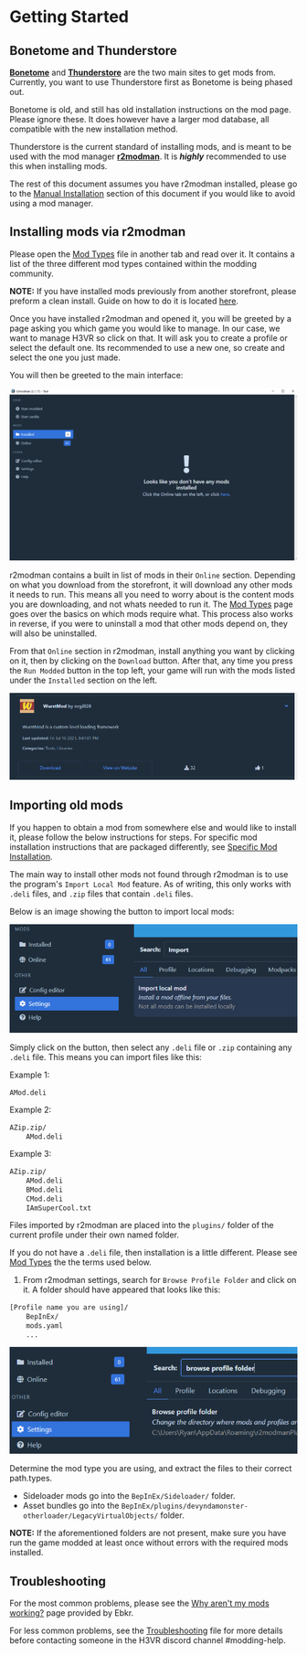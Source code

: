 # Getting Started

## Bonetome and Thunderstore

[**Bonetome**](https://bonetome.com/h3vr/) and [**Thunderstore**](https://h3vr.thunderstore.io) are the two main sites to get mods from. Currently, you want to use Thunderstore first as Bonetome is being phased out.

Bonetome is old, and still has old installation instructions on the mod page. Please ignore these. It does however have a larger mod database, all compatible with the new installation method.

Thunderstore is the current standard of installing mods, and is meant to be used with the mod manager [**r2modman**](https://h3vr.thunderstore.io/package/ebkr/r2modman/). It is ***highly*** recommended to use this when installing mods.

The rest of this document assumes you have r2modman installed, please go to the [Manual Installation](Manual-Installation.md) section of this document if you would like to avoid using a mod manager.

## Installing mods via r2modman

Please open the [Mod Types](Mod-Types.md) file in another tab and read over it. It contains a list of the three different mod types contained within the modding community.

**NOTE:** If you have installed mods previously from another storefront, please preform a clean install. Guide on how to do it is located [here](Starting-Fresh.md).

Once you have installed r2modman and opened it, you will be greeted by a page asking you which game you would like to manage. In our case, we want to manage H3VR so click on that. It will ask you to create a profile or select the default one. Its recommended to use a new one, so create and select the one you just made.

You will then be greeted to the main interface:

![image](Images/Getting-Started-Greeted.png)

r2modman contains a built in list of mods in their `Online` section. Depending on what you download from the storefront, it will download any other mods it needs to run. This means all you need to worry about is the content mods you are downloading, and not whats needed to run it. The [Mod Types](Mod-Types.md) page goes over the basics on which mods require what. This process also works in reverse, if you were to uninstall a mod that other mods depend on, they will also be uninstalled.

From that `Online` section in r2modman, install anything you want by clicking on it, then by clicking on the `Download` button. After that, any time you press the `Run Modded` button in the top left, your game will run with the mods listed under the `Installed` section on the left.

![image](Images/Gettings-Started-Wurstmod.png)

## Importing old mods

If you happen to obtain a mod from somewhere else and would like to install it, please follow the below instructions for steps. For specific mod installation instructions that are packaged differently, see [Specific Mod Installation](Specific-Mod-Installation.md).

The main way to install other mods not found through r2modman is to use the program's `Import Local Mod` feature. As of writing, this only works with `.deli` files, and `.zip` files that contain `.deli` files.

Below is an image showing the button to import local mods:

![image](Images/Getting-Started-Import-Local.png)

Simply click on the button, then select any `.deli` file or `.zip` containing any `.deli` file. This means you can import files like this:

Example 1:
```
AMod.deli
```

Example 2:
```
AZip.zip/
    AMod.deli
```

Example 3:
```
AZip.zip/
    AMod.deli
    BMod.deli
    CMod.deli
    IAmSuperCool.txt
```

Files imported by r2modman are placed into the `plugins/` folder of the current profile under their own named folder.

If you do not have a `.deli` file, then installation is a little different. Please see [Mod Types](Mod-Types.md) the the terms used below.

1. From r2modman settings, search for `Browse Profile Folder` and click on it. A folder should have appeared that looks like this:
```
[Profile name you are using]/
    BepInEx/
    mods.yaml
    ...
```

![image](Images/Getting-Started-Browse-Profile.png)

Determine the mod type you are using, and extract the files to their correct path.types.

- Sideloader mods go into the `BepInEx/Sideloader/` folder.
- Asset bundles go into the `BepInEx/plugins/devyndamonster-otherloader/LegacyVirtualObjects/` folder.

**NOTE:** If the aforementioned folders are not present, make sure you have run the game modded at least once without errors with the required mods installed.

## Troubleshooting

For the most common problems, please see the [Why aren't my mods working?](https://github.com/ebkr/r2modmanPlus/wiki/Why-aren%27t-my-mods-working%3F) page provided by Ebkr.

For less common problems, see the [Troubleshooting](Troubleshooting.md) file for more details before contacting someone in the H3VR discord channel #modding-help.
